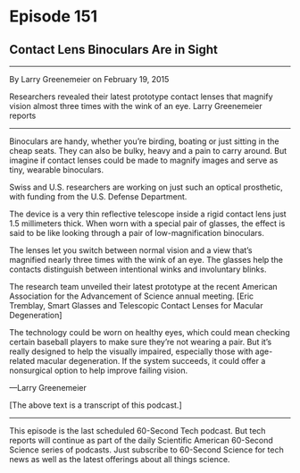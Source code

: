 # Episode 151

## Contact Lens Binoculars Are in Sight

---

By Larry Greenemeier on February 19, 2015

Researchers revealed their latest prototype contact lenses that magnify vision almost three times with the wink of an eye. Larry Greenemeier reports

---

Binoculars are handy, whether you’re birding, boating or just sitting in the cheap seats. They can also be bulky, heavy and a pain to carry around. But imagine if contact lenses could be made to magnify images and serve as tiny, wearable binoculars.

Swiss and U.S. researchers are working on just such an optical prosthetic, with funding from the U.S. Defense Department.

The device is a very thin reflective telescope inside a rigid contact lens just 1.5 millimeters thick. When worn with a special pair of glasses, the effect is said to be like looking through a pair of low-magnification binoculars.

The lenses let you switch between normal vision and a view that’s magnified nearly three times with the wink of an eye. The glasses help the contacts distinguish between intentional winks and involuntary blinks.

The research team unveiled their latest prototype at the recent American Association for the Advancement of Science annual meeting. [Eric Tremblay, Smart Glasses and Telescopic Contact Lenses for Macular Degeneration]

The technology could be worn on healthy eyes, which could mean checking certain baseball players to make sure they’re not wearing a pair. But it’s really designed to help the visually impaired, especially those with age-related macular degeneration. If the system succeeds, it could offer a nonsurgical option to help improve failing vision.

—Larry Greenemeier

[The above text is a transcript of this podcast.]

***

This episode is the last scheduled 60-Second Tech podcast. But tech reports will continue as part of the daily Scientific American 60-Second Science series of podcasts. Just subscribe to 60-Second Science for tech news as well as the latest offerings about all things science.

